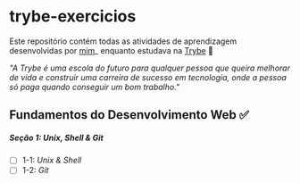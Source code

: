 # trybe-exercicios

Este repositório contém todas as atividades de aprendizagem desenvolvidas por [mim](https://www.linkedin.com/in/raissa-goncalves/)_ enquanto estudava na [Trybe](https://www.betrybe.com/) 🚀

_"A Trybe é uma escola do futuro para qualquer pessoa que queira melhorar de vida e construir uma carreira de sucesso em tecnologia, onde a pessoa só paga quando conseguir um bom trabalho."_

## Fundamentos do Desenvolvimento Web ✅

##### Seção 1: Unix, Shell & Git

- [ ] 1-1: _Unix & Shell_
- [ ] 1-2: _Git_
